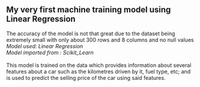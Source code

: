 ## My very first machine training model using Linear Regression
The accuracy of the model is not that great due to the dataset being extremely small with only about 300 rows and 8 columns and no null values<br>
*Model used: Linear Regression* <br>
*Model imported from : Scikit_Learn* <br><br>
This model is trained on the data which provides information about several features about a car such as the kilometres driven by it, fuel type, etc; and is used to predict the selling price of the car using said features.
